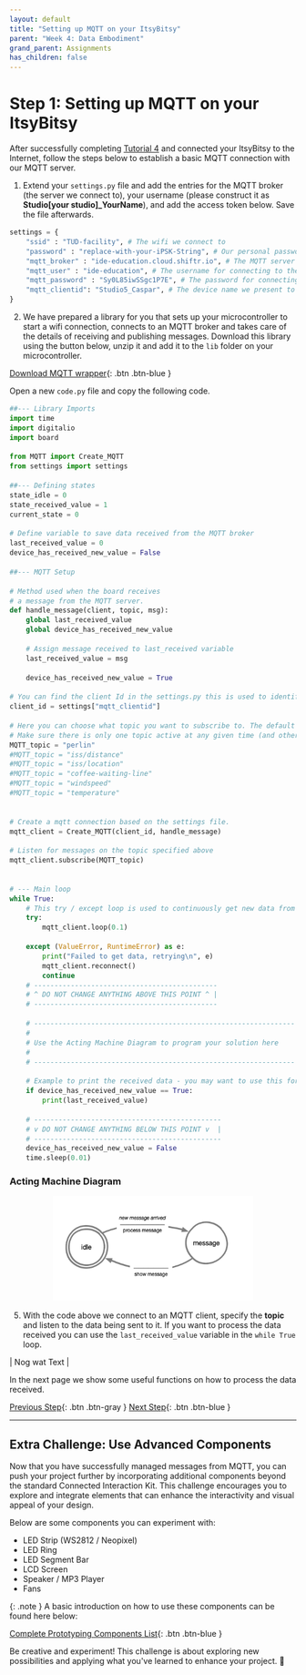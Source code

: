 ```yaml
---
layout: default
title: "Setting up MQTT on your ItsyBitsy"
parent: "Week 4: Data Embodiment"
grand_parent: Assignments
has_children: false
---
```


# Step 1: Setting up MQTT on your ItsyBitsy

After successfully completing [Tutorial 4](https://id-studiolab.github.io/Connected-Interaction-Kit/tutorials/03-connect-to-the-internet/) and connected your ItsyBitsy to the Internet, follow the steps below to establish a basic MQTT connection with our MQTT server.

1. Extend your `settings.py` file and add the entries for the MQTT broker (the server we connect to), your username (please construct it as **Studio[your studio]_YourName**), and add the access token below. Save the file afterwards.
```python
settings = {
	"ssid" : "TUD-facility", # The wifi we connect to 
	"password" : "replace-with-your-iPSK-String", # Our personal password to connect to Wifi
	"mqtt_broker" : "ide-education.cloud.shiftr.io", # The MQTT server we connect to
	"mqtt_user" : "ide-education", # The username for connecting to the server
	"mqtt_password" : "Sy0L85iwSSgc1P7E", # The password for connecting to the server
	"mqtt_clientid": "Studio5_Caspar", # The device name we present to the server when connecting
}
```
2. We have prepared a library for you that sets up your microcontroller to start a wifi connection, connects to an MQTT broker and takes care of the details of receiving and publishing messages. Download this library using the button below, unzip it and add it to the `lib` folder on your microcontroller.

[Download MQTT wrapper](MQTT.zip){: .btn .btn-blue }

Open a new `code.py` file and copy the following code. 

```python
##--- Library Imports
import time
import digitalio
import board

from MQTT import Create_MQTT
from settings import settings

##--- Defining states
state_idle = 0
state_received_value = 1
current_state = 0

# Define variable to save data received from the MQTT broker
last_received_value = 0
device_has_received_new_value = False

##--- MQTT Setup

# Method used when the board receives 
# a message from the MQTT server.
def handle_message(client, topic, msg):
    global last_received_value
    global device_has_received_new_value

    # Assign message received to last_received variable
    last_received_value = msg

    device_has_received_new_value = True

# You can find the client Id in the settings.py this is used to identify the board
client_id = settings["mqtt_clientid"]

# Here you can choose what topic you want to subscribe to. The default is Perlin Noise.
# Make sure there is only one topic active at any given time (and otherwise add a # before the one you do not want to use anymore)
MQTT_topic = "perlin"
#MQTT_topic = "iss/distance"
#MQTT_topic = "iss/location"
#MQTT_topic = "coffee-waiting-line"
#MQTT_topic = "windspeed"
#MQTT_topic = "temperature"


# Create a mqtt connection based on the settings file.
mqtt_client = Create_MQTT(client_id, handle_message)

# Listen for messages on the topic specified above
mqtt_client.subscribe(MQTT_topic)


# --- Main loop
while True:
    # This try / except loop is used to continuously get new data from MQTT, and reset if anything goes wrong
    try:
        mqtt_client.loop(0.1)

    except (ValueError, RuntimeError) as e:
        print("Failed to get data, retrying\n", e)
        mqtt_client.reconnect()
        continue
    # ---------------------------------------------
    # ^ DO NOT CHANGE ANYTHING ABOVE THIS POINT ^ |
    # ---------------------------------------------

    # ----------------------------------------------------------------| 
    #                                                                 | 
    # Use the Acting Machine Diagram to program your solution here    | 
    #                                                                 | 
    # ----------------------------------------------------------------|

    # Example to print the received data - you may want to use this for your code solution
    if device_has_received_new_value == True:
        print(last_received_value)

    # ----------------------------------------------
    # v DO NOT CHANGE ANYTHING BELOW THIS POINT v  |
    # ----------------------------------------------
    device_has_received_new_value = False
    time.sleep(0.01)

```

### Acting Machine Diagram 

<div style="text-align: center;">
    <img src="data_embodiment_state_diagram.png" alt="Data Embodiment Acting Machine Diagram" style="width:70%;"/>
</div>

5. With the code above we connect to an MQTT client, specify the **topic** and listen to the data being sent to it.
If you want to process the data received you can use the `last_received_value` variable in the `while True` loop.

| Nog wat Text |

In the next page we show some useful functions on how to process the data received.

[Previous Step](index){: .btn .btn-gray }  [Next Step](step-2){: .btn .btn-blue }

--- 

## Extra Challenge: Use Advanced Components 

Now that you have successfully managed messages from MQTT, you can push your project further by incorporating additional components beyond the standard Connected Interaction Kit. 
This challenge encourages you to explore and integrate elements that can enhance the interactivity and visual appeal of your design.

Below are some components you can experiment with:
   - LED Strip (WS2812 / Neopixel)
   - LED Ring 
   - LED Segment Bar
   - LCD Screen
   - Speaker / MP3 Player
   - Fans

{: .note }
A basic introduction on how to use these components can be found here below:

[Complete Prototyping Components List](https://ide-studiolab.notion.site/Complete-Prototyping-Component-List-5882007ea7e94a7db77ad8bd3892cd24){: .btn .btn-blue }

Be creative and experiment! This challenge is about exploring new possibilities and applying what you've learned to enhance your project. 🚀
